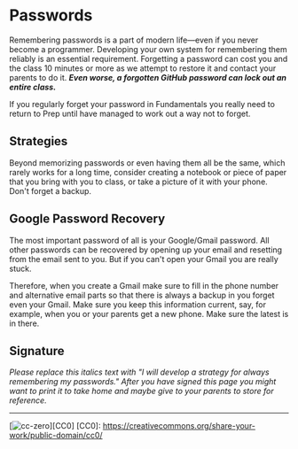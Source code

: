 # Passwords

Remembering passwords is a part of modern life—even if you
never become a programmer. Developing your own system for remembering
them reliably is an essential requirement. Forgetting a password
can cost you and the class 10 minutes or more as we attempt to
restore it and contact your parents to do it.  ***Even worse, a
forgotten GitHub password can lock out an entire class.***

If you regularly forget your password in Fundamentals you really
need to return to Prep until have managed to work out a way not to
forget.

## Strategies

Beyond memorizing passwords or even having them all be the same, which
rarely works for a long time, consider creating a notebook or piece of
paper that you bring with you to class, or take a picture of it with
your phone. Don't forget a backup.

## Google Password Recovery

The most important password of all is your Google/Gmail password.
All other passwords can be recovered by opening  up your email and
resetting from the email sent to you. But if you can't open your Gmail
you are really stuck.

Therefore, when you create a Gmail make sure to fill in the phone
number and alternative email parts so that there is always a backup
in you forget even your Gmail. Make sure you keep this information
current, say, for example, when you or your parents get a new phone.
Make sure the latest is in there.

## Signature

*Please replace this italics text with "I will develop a strategy
for always remembering my passwords." After you have signed this
page you might want to print it to take home and maybe give to your
parents to store for reference.*

---
[![cc-zero](/assets/cc-zero.png)][CC0]
[CC0]: https://creativecommons.org/share-your-work/public-domain/cc0/
